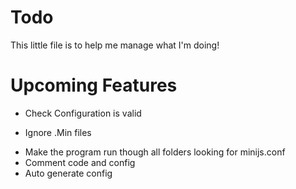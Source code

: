 # Todo

This little file is to help me manage what I'm doing!

# Upcoming Features 

- Check Configuration is valid
+ Ignore .Min files 
- Make the program run though all folders looking for minijs.conf
- Comment code and config
- Auto generate config